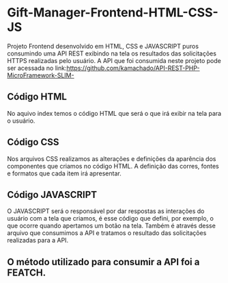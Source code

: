 # Gift-Manager-Frontend-HTML-CSS-JS
Projeto Frontend desenvolvido em HTML, CSS e JAVASCRIPT puros consumindo uma API REST exibindo na tela os resultados das solicitações HTTPS realizadas pelo usuário. A API  que foi consumida neste projeto pode ser acessada no link:https://github.com/kamachado/API-REST-PHP-MicroFramework-SLIM- 

## Código HTML
No aquivo index temos o código HTML que será o que irá exibir na tela para o usuário.

## Código CSS
Nos arquivos CSS realizamos as alterações e definições da aparência dos componentes que criamos no código HTML. A definição das corres, fontes e formatos que cada item irá apresentar.

## Código JAVASCRIPT
O JAVASCRIPT será o responsável por dar respostas as interações do usuário com a tela que criamos, é esse código que defini, por exemplo, o que ocorre quando apertamos um botão na tela. 
Também é através desse arquivo que consumimos a API e tratamos o resultado das solicitações realizadas para a API. 
## O método utilizado para consumir a API foi a FEATCH. 
